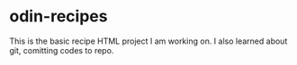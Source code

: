 # odin-recipes
This is the basic recipe HTML project I am working on. I also learned about git, comitting codes to repo. 